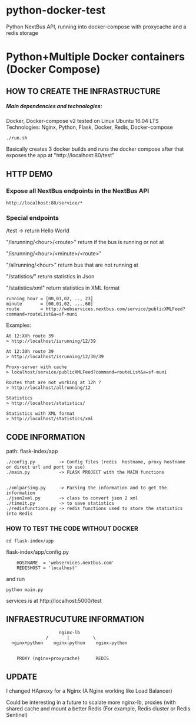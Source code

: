 # python-docker-test
Python NextBus API, running into docker-compose with proxycache and a redis storage

# Python+Multiple Docker containers (Docker Compose)


## HOW TO CREATE THE INFRASTRUCTURE

##### Main dependencies and technologies:
 Docker, Docker-compose v2
 tested on Linux Ubuntu 16.04 LTS
 Technologies: Nginx, Python, Flask, Docker, Redis, Docker-compose

	./run.sh 

Basically creates 3 docker builds and runs the docker compose after that exposes the app at "http://localhost:80/test"


## HTTP DEMO

### Expose all NextBus endpoints in the NextBus API

	http://localhost:80/service/* 

### Special endpoints
 /test -> return Hello World


 "/isrunning/\<hour\>/\<route\>"   return if the bus <route> is running or not at <runninghour>

 "/isrunning/\<hour\>/\<minute\>/\<route\>"

 "/allrunning/\<hour\>"            return bus that are not running at <runninghour>

 "/statistics/"                       return statistics in Json
 
 "/statistics/xml"                    return statistics in XML format



	running hour = [00,01,02, .., 23]
	minute       = [00,01,02, ...,60]
	route        = http://webservices.nextbus.com/service/publicXMLFeed?command=routeList&a=sf-muni


Examples:

	At 12:XXh route 39
	> http://localhost/isrunning/12/39  

	At 12:30h route 39
	> http://localhost/isrunning/12/30/39  

	Proxy-server with cache
	> localhost/service/publicXMLFeed?command=routeList&a=sf-muni

	Routes that are not working at 12h ?
	> http://localhost/allrunning/12

	Statistics
	> http://localhost/statistics/

	Statistics with XML format
	> http://localhost/statistics/xml

## CODE INFORMATION

path: flask-index/app

	./config.py         -> Config files (redis  hostname, proxy hostname or direct url and port to use)
	./main.py           -> FLASK PROJECT with the MAIN functions


	./xmlparsing.py     -> Parsing the information and to get the information 
	./json2xml.py       -> class to convert json 2 xml
	./timeit.py         -> to save statistics
	./redisfunctions.py -> redis functions used to store the statistics into Redis

### HOW TO TEST THE CODE WITHOUT DOCKER

	cd flask-index/app

flask-index/app/config.py 

		HOSTNAME  = 'webservices.nextbus.com'
		REDISHOST = 'localhost'

and run 

	python main.py 

services is at
	http://localhost:5000/test

## INFRAESTRUCUTURE INFORMATION

                        nginx-lb
                   /       |         \
      nginx+python    nginx-python    nginx-python
                                        
                              
        PROXY (nginx+proxycache)      REDIS


## UPDATE 
I changed HAproxy for a Nginx (A Nginx working like Load Balancer)

Could be interesting in a future to scalate more nginx-lb, proxies (with shared cache and mount a better Redis (For example, Redis cluster or Redis Sentinel)


